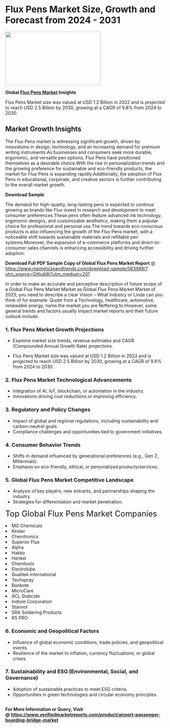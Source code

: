 <H1>Flux Pens Market Size, Growth and Forecast from 2024 - 2031</H1><img class="aligncenter size-medium wp-image-584254" src="https://thirdeyenews.in/wp-content/uploads/2024/09/Global-Market-Research-300x168.jpeg" alt="" width="300" height="168" /><p><strong>Global&nbsp;<a href="https://www.marketsizeandtrends.com/download-sample/563988/?utm_source=Github8j?utm_medium=201">Flux Pens Market</a> Insights</strong></p><p>Flux Pens Market size was valued at USD 1.2 Billion in 2022 and is projected to reach USD 2.5 Billion by 2030, growing at a CAGR of 9.8% from 2024 to 2030.</p><p><h2>Market Growth Insights</h2> <p>The Flux Pens market is witnessing significant growth, driven by innovations in design, technology, and an increasing demand for premium writing instruments.As businesses and consumers seek more durable, ergonomic, and versatile pen options, Flux Pens have positioned themselves as a desirable choice.With the rise in personalization trends and the growing preference for sustainable and eco-friendly products, the market for Flux Pens is expanding rapidly.Additionally, the adoption of Flux Pens in educational, corporate, and creative sectors is further contributing to the overall market growth.</p> <p><strong>Download Sample</strong></p> <p>The demand for high-quality, long-lasting pens is expected to continue growing as brands like Flux invest in research and development to meet consumer preferences.These pens often feature advanced ink technology, ergonomic designs, and customizable aesthetics, making them a popular choice for professional and personal use.The trend towards eco-conscious products is also influencing the growth of the Flux Pens market, with a noticeable shift towards sustainable materials and refillable pen systems.Moreover, the expansion of e-commerce platforms and direct-to-consumer sales channels is enhancing accessibility and driving further adoption.</p> <p><span class=""><strong>Download Full PDF Sample Copy of Global Flux Pens Market Report</strong> @ <a href="https://www.marketsizeandtrends.com/download-sample/563988/?utm_source=Github8j?utm_medium=201" target="_blank">https://www.marketsizeandtrends.com/download-sample/563988/?utm_source=Github8j?utm_medium=201</a></span></p><p>In order to make an accurate and perceptive description of future scope of a Global&nbsp;Flux Pens Market Market as Global&nbsp;Flux Pens Market Market of 2025, you need to describe a clear Vision &ndash; What Industry or Linda can you think of for example: Quote from a Technology, healthcare, automotive, renewable energy, name the market you are Reffering to.However, some general trends and factors usually impact market reports and their future outlook include:</p><h3>1.&nbsp;<strong>Flux Pens Market Growth Projections</strong></h3><ul><li>Examine market size trends, revenue estimates and CAGR (Compounded Annual Growth Rate) projections.</li><li><p>Flux Pens Market size was valued at USD 1.2 Billion in 2022 and is projected to reach USD 2.5 Billion by 2030, growing at a CAGR of 9.8% from 2024 to 2030.</p></li></ul><h3>2.&nbsp;<strong>Flux Pens Market Technological Advancements</strong></h3><ul><li>Integration of AI, IoT, blockchain, or automation in the industry.</li><li>Innovations driving cost reductions or improving efficiency.</li></ul><h3>3.&nbsp;<strong>Regulatory and Policy Changes</strong></h3><ul><li>Impact of global and regional regulations, including sustainability and carbon-neutral goals.</li><li>Compliance challenges and opportunities tied to government initiatives.</li></ul><h3>4.&nbsp;<strong>Consumer Behavior Trends</strong></h3><ul><li>Shifts in demand influenced by generational preferences (e.g., Gen Z, Millennials).</li><li>Emphasis on eco-friendly, ethical, or personalized products/services.</li></ul><h3>5.&nbsp;<strong>Global Flux Pens Market Competitive Landscape</strong></h3><ul><li>Analysis of key players, new entrants, and partnerships shaping the industry.</li><li>Strategies for differentiation and market penetration.</li></ul><p data-pm-slice="1 1 []"><span style="color: inherit; font-family: inherit; font-size: 25px;">Top Global Flux Pens Market Companies</span></p><div class="" data-test-id=""><p><li>MG Chemicals</li><li> Kester</li><li> Chemtronics</li><li> Superior Flux</li><li> Alpha</li><li> Hakko</li><li> Henkel</li><li> Chemtools</li><li> Electrolube</li><li> Qualitek International</li><li> Techspray</li><li> Bonkote</li><li> MicroCare</li><li> ACL Staticide</li><li> Indium Corporation</li><li> Stannol</li><li> SRA Soldering Products</li><li> RS PRO</li></p></div><h3>6.&nbsp;<strong>Economic and Geopolitical Factors</strong></h3><ul><li>Influence of global economic conditions, trade policies, and geopolitical events.</li><li>Resilience of the market to inflation, currency fluctuations, or global crises.</li></ul><h3>7.&nbsp;<strong>Sustainability and ESG (Environmental, Social, and Governance)</strong></h3><ul><li>Adoption of sustainable practices to meet ESG criteria.</li><li>Opportunities in green technologies and circular economy principles.</li></ul><h2><strong style="font-size: 14px;">For More Information or Query, Visit @&nbsp;</strong><a style="background-color: #ffffff; font-size: 14px;" href="https://www.marketsizeandtrends.com/report/flux-pens-market/" target="_blank">https://www.verifiedmarketreports.com/product/airport-passenger-boarding-bridge-market</a></h2>